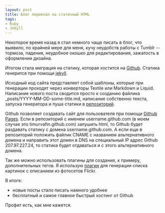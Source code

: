 ```yaml
---
layout: post
title: Блог переехал на статичный HTML
tags:
- Ruby
- Jekyll
---
```


Некоторое время назад я стал немного чаще писать в блог, что выявило, по крайней мере для меня, кучу неудобств работы с Tumblr -- тормоза, падения, неудобное окошко для редактирования, зажатость в оформлении дизайна.

Итогом стала миграция на статику, которая хостится на [Github](http://github.com).
Статика генерится при помощи [jekyll](https://github.com/mojombo/jekyll).

Исходный код сайта представляет собой шаблоны, которые при генерации проходят через конверторы Textile или Markdown и Liquid.
Написание нового поста сводится просто к созданию файлика _posts/YYYY-MM-DD-some-title.md, написание собственно текста, запуска генератора и пуша статики в [репозиторий](https://github.com/timurvafin/timurvafin.github.com).

Github позволяет создавать сайт для пользователя при помощи [Github Pages](http://pages.github.com/). Если в репозиторий с именем username.github.com (в моем случае это timurvafin.github.com) запушить html, то Github будет раздавать статику с домена username.github.com. А если еще в репозиторий положить файлик CNAME с названием альтернативного домена и направить этот домен в DNS на специальный IP адрес Github 207.97.227.24, то статика будет отдаваться и с этого альтернативного домена.

Так же можно использовать плагины для создания, к примеру, дополнительных тегов.
Я использую [плагин](https://github.com/timurvafin/timurvafin.github.com-source/blob/master/_plugins/flickr_set.rb) для генерации списка картинок с описанием из фотосетов Flickr.

В итоге:

* новые посты стало писать намного удобнее
* бесплатный и самое главное быстрый хостинг от Github

Профит есть, как мне кажется.
